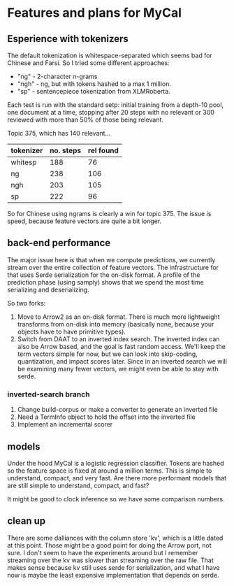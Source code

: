 # Features and plans for MyCal

## Esperience with tokenizers

The default tokenization is whitespace-separated which seems bad for Chinese and Farsi.  So I tried some different approaches:
- "ng" - 2-character n-grams
- "ngh" - ng, but with tokens hashed to a max 1 million.
- "sp" - sentencepiece tokenization from XLMRoberta.

Each test is run with the standard setp: initial training from a depth-10 pool, one document at a time, stopping after 20 steps with no relevant or 300 reviewed with more than 50% of those being relevant. 

Topic 375, which has 140 relevant...

| tokenizer | no. steps | rel found | 
|-----------|-----------|-----------|
| whitesp   | 188       | 76        |
| ng        | 238       | 106       |
| ngh       | 203       | 105       |
| sp        | 222       | 96        |

So for Chinese using ngrams is clearly a win for topic 375.  The issue is speed, because feature vectors are quite a bit longer.

## back-end performance

The major issue here is that when we compute predictions, we currently stream over the entire collection of feature vectors.  The infrastructure for that uses Serde serialization for the on-disk format.  A profile of the prediction phase (using samply) shows that we spend the most time serializing and deserializing.

So two forks:

1. Move to Arrow2 as an on-disk format.  There is much more lightweight transforms from on-disk into memory (basically none, because your objects have to have primitive types).
1. Switch from DAAT to an inverted index search.  The inverted index can also be Arrow based, and the goal is fast random access.  We'll keep the term vectors simple for now, but we can look into skip-coding, quantization, and impact scores later.  Since in an inverted search we will be examining many fewer vectors, we might even be able to stay with serde.

### inverted-search branch

1. Change build-corpus or make a converter to generate an inverted file
1. Need a TermInfo object to hold the offset into the inverted file
1. Implement an incremental scorer


## models

Under the hood MyCal is a logistic regression classifier.  Tokens are hashed so the feature space is fixed at around a million terms.  This is simple to understand, compact, and very fast.  Are there more performant models that are still simple to understand, compact, and fast?

It might be good to clock inference so we have some comparison numbers.

## clean up

There are some dalliances with the column store 'kv', which is a little dated at this point.  Those might be a good point for doing the Arrow port, not sure.  I don't seem to have the experiments around but I remember streaming over the kv was slower than streaming over the raw file.  That makes sense because kv still uses serde for serialization, and what I have now is maybe the least expensive implementation that depends on serde.
